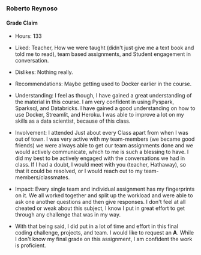 ### Roberto Reynoso
#### Grade Claim

* Hours: 133
&nbsp;

* Liked: Teacher, How we were taught (didn't just give me a text book and told me to read), team based assignments, and Student engagement in conversation. 
&nbsp;

* Dislikes: Nothing really.
&nbsp;

* Recommendations: Maybe getting used to Docker earlier in the course.
&nbsp;

* Understanding: I feel as though, I have gained a great understanding of the material in this course. I am very confident in using Pyspark, Sparksql, and
Databricks. I have gained a good understanding on how to use Docker, Streamlit, and Heroku. I was able to improve a lot on my skills as a data scientist,
because of this class.
&nbsp;

* Involvement: I attended Just about every Class apart from when I was out of town. I was very active with my team-members (we became good friends) we were
always able to get our team assignments done and we would actively communicate, which to me is such a blessing to have. I did my best to be actively engaged with the conversations we had in class. If I had a doubt, I would meet with you (teacher, Hathaway), so that it could be resolved, or I would reach out to my team-members/classmates.
&nbsp;

* Impact: Every single team and individual assignment has my fingerprints on it. We all worked together and split up the workload and were able to ask
one another questions and then give responses. I don't feel at all cheated or weak about this subject, I know I put in great effort to get through any
challenge that was in my way.
&nbsp;

* With that being said, I did put in a lot of time and effort in this final coding challenge, projects, and team. I would like to request an **A**. While I
don't know my final grade on this assignment, I am confident the work is proficient.
